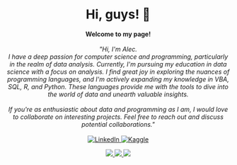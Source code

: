 <h1 align="center">Hi, guys! 👋</h1>

<p align="center">
    <b>Welcome to my page!</b><br><br>
    <i>
        "Hi, I'm Alec. <br>
        I have a deep passion for computer science and programming, particularly in the realm of data analysis. Currently, I'm pursuing my education in data science with a focus on analysis. I find great joy in exploring the nuances of programming languages, and I'm actively expanding my knowledge in VBA, SQL, R, and Python. These languages provide me with the tools to dive into the world of data and unearth valuable insights.<br><br>
        If you're as enthusiastic about data and programming as I am, I would love to collaborate on interesting projects. Feel free to reach out and discuss potential collaborations."
</i><br><br>
    <a href="https://www.linkedin.com/in/alec-brooks-1b92a1267">
        <img src="https://img.shields.io/badge/LinkedIn-blue?style=flat-square&logo=linkedin" alt="LinkedIn">
    </a>
    <a href="https://www.kaggle.com/alecbrooks">
        <img src="https://img.shields.io/badge/Kaggle-blue?style=flat-square&logo=kaggle" alt="Kaggle">
    </a>
</p>

<p align="center">
  <a href="https://github.com/AlecBrooks">
    <img src="http://github-profile-summary-cards.vercel.app/api/cards/profile-details?username=AlecBrooks&theme=transparent" />
  </a>
  <a href="https://github.com/AlecBrooks">
    <img src="https://github-readme-streak-stats.herokuapp.com/?user=AlecBrooks&hide_border=true&card_width=338&theme=transparent" />
  </a>
  <a href="https://github.com/AlecBrooks">
    <img src="http://github-profile-summary-cards.vercel.app/api/cards/stats?username=AlecBrooks&theme=transparent" />
  </a>
</p>
<!--
